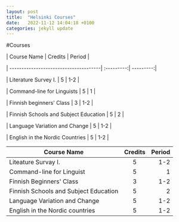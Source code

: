 ```yaml
---
layout: post
title:  "Helsinki Courses"
date:   2022-11-12 14:04:18 +0100
categories: jekyll update
---
```



#Courses 

| Course Name                           | Credits    | Period    |

| --------------------------------------| :---------:| ---------:|

| Literature Survey I.                  | 5          | 1-2       |

| Command-line for Linguists            | 5          | 1         |

| Finnish beginners' Class              | 3          | 1-2       |

| Finnish Schools and Subject Education | 5          | 2         |

| Language Variation and Change         | 5          | 1-2       |

| English in the Nordic Countries       | 5          | 1-2       |


| Course Name                           | Credits | Period  |
| ------------------------------------- |:-------:| -------:|
| Liteature Survay I.                   | 5       | 1-2     |
| Command-line for Linguist             | 5       | 1       |
| Finnish Beginners' Class              | 3       | 1-2     |
| Finnish Schools and Subject Education | 5       | 2       |
| Language Variation and Change         | 5       | 1-2     |
| English in the Nordic countries       | 5       | 1-2     |
